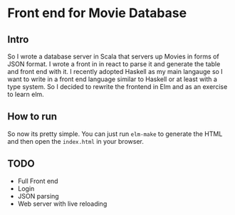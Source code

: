 # Front end for Movie Database

## Intro

So I wrote a database server in Scala that servers up Movies in forms of JSON format. I wrote a front in in react to parse it and generate the table and front end with it. I recently adopted Haskell as my main langauge so I want to write in a front end language similar to Haskell or at least with a type system. So I decided to rewrite the frontend in Elm and as an exercise to learn elm.

## How to run

So now its pretty simple. You can just run ```elm-make``` to generate the HTML and then open the ```index.html``` in your browser.

## TODO

* Full Front end
* Login
* JSON parsing
* Web server with live reloading